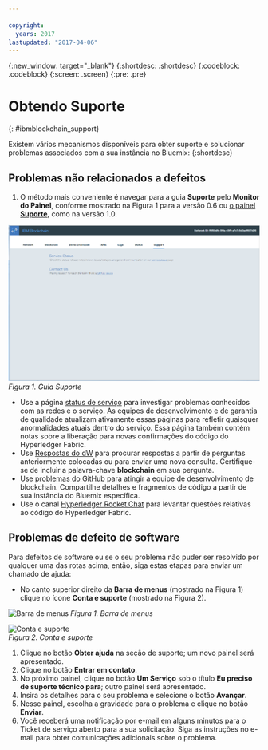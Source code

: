 ```yaml
---

copyright:
  years: 2017
lastupdated: "2017-04-06"
---
```


{:new_window: target="_blank"}
{:shortdesc: .shortdesc}
{:codeblock: .codeblock}
{:screen: .screen}
{:pre: .pre}


# Obtendo Suporte
{: #ibmblockchain_support}


Existem vários mecanismos disponíveis para obter suporte e solucionar problemas associados com a sua instância no Bluemix:
{:shortdesc}

## Problemas não relacionados a defeitos

1. O método mais conveniente é navegar para a guia **Suporte** pelo **Monitor do Painel**, conforme mostrado na Figura 1 para a versão 0.6 ou [o painel **Suporte**](dashboard_support.html), como na versão 1.0.  

![](images/IBC_BMX_Monitor_Support.png "Guia Suporte")
*Figura 1. Guia Suporte*

* Use a página [status de serviço](https://bluemix-service-status.blockchain.ibm.com) para investigar problemas conhecidos com as redes e
o serviço.  As equipes de desenvolvimento e de garantia de qualidade atualizam ativamente essas páginas para refletir quaisquer anormalidades atuais dentro do serviço.  Essa
página também contém notas sobre a liberação para novas confirmações do código do Hyperledger Fabric.
* Use [Respostas do dW](https://developer.ibm.com/answers/smartspace/blockchain/) para procurar respostas a partir de perguntas anteriormente
colocadas ou para enviar uma nova consulta.  Certifique-se de incluir a palavra-chave **blockchain** em sua pergunta.
* Use [problemas do GitHub](https://github.com/IBM-Blockchain/ibm-blockchain-issues/issues) para atingir a equipe de desenvolvimento
de blockchain.  Compartilhe detalhes e fragmentos de código a partir de sua instância do Bluemix específica.  
* Use o canal [Hyperledger Rocket.Chat](https://chat.hyperledger.org/channel/general) para levantar questões relativas ao código do Hyperledger Fabric.  


## Problemas de defeito de software

Para defeitos de software ou se o seu problema não puder ser resolvido por qualquer uma das rotas acima, então, siga estas etapas para enviar um chamado de ajuda:

* No canto superior direito da **Barra de menus** (mostrado na Figura 1) clique no ícone **Conta e suporte**
(mostrado na Figura 2).

![](images/menubar.PNG "Barra de menus")
*Figura 1. Barra de menus*

![](images/avatar.PNG "Conta e suporte")  
*Figura 2. Conta e suporte*

1. Clique no botão **Obter ajuda** na seção de suporte; um novo painel será apresentado.
1. Clique no botão **Entrar em contato**.
1. No próximo painel, clique no botão **Um Serviço** sob o título **Eu preciso de suporte técnico para**;
outro painel será apresentado.
1. Insira os detalhes para o seu problema e selecione o botão **Avançar**.  
1. Nesse painel, escolha a gravidade para o problema e clique no botão **Enviar**.
1. Você receberá uma notificação por e-mail em alguns minutos para o Ticket de serviço aberto para a sua solicitação.  Siga as instruções no e-mail para
obter comunicações adicionais sobre o problema.
